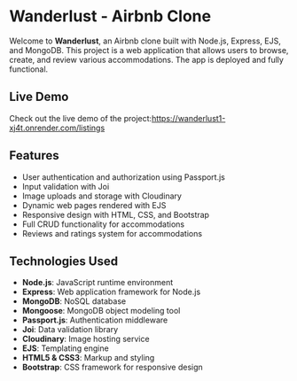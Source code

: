 # Wanderlust - Airbnb Clone
Welcome to **Wanderlust**, an Airbnb clone built with Node.js, Express, EJS, and MongoDB. This project is a web application that allows users to browse, create, and review various accommodations. The app is deployed and fully functional.

## Live Demo
Check out the live demo of the project:https://wanderlust1-xj4t.onrender.com/listings

## Features
- User authentication and authorization using Passport.js
- Input validation with Joi
- Image uploads and storage with Cloudinary
- Dynamic web pages rendered with EJS
- Responsive design with HTML, CSS, and Bootstrap
- Full CRUD functionality for accommodations
- Reviews and ratings system for accommodations

## Technologies Used
- **Node.js**: JavaScript runtime environment
- **Express**: Web application framework for Node.js
- **MongoDB**: NoSQL database
- **Mongoose**: MongoDB object modeling tool
- **Passport.js**: Authentication middleware
- **Joi**: Data validation library
- **Cloudinary**: Image hosting service
- **EJS**: Templating engine
- **HTML5 & CSS3**: Markup and styling
- **Bootstrap**: CSS framework for responsive design

